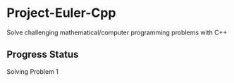 # Project-Euler-Cpp
Solve challenging mathematical/computer programming problems with C++

## Progress Status
Solving Problem 1